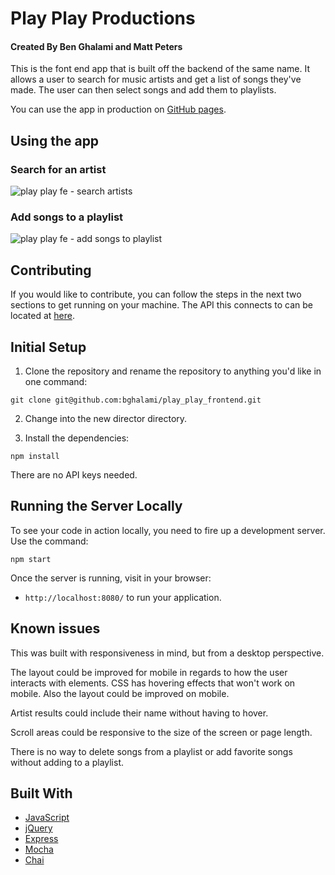 # Play Play Productions

#### Created By Ben Ghalami and Matt Peters

This is the font end app that is built off the backend of the same name.  It allows a user to search for music artists and get a list of songs they've made.  The user can then select songs and add them to playlists.

You can use the app in production on [GitHub pages](https://bghalami.github.io/play_play_frontend/).

## Using the app

### Search for an artist

![play play fe - search artists](https://user-images.githubusercontent.com/7269813/49945351-eafa4b00-fea9-11e8-917d-e7d05f460e74.gif)

### Add songs to a playlist

![play play fe - add songs to playlist](https://user-images.githubusercontent.com/7269813/49945148-65769b00-fea9-11e8-8080-4828498a5cf0.gif)

## Contributing

If you would like to contribute, you can follow the steps in the next two sections to get running on your machine.  The API this connects to can be located at [here](https://github.com/bghalami/play_play_backend).

## Initial Setup

1. Clone the repository and rename the repository to anything you'd like in one command:

  ```shell
  git clone git@github.com:bghalami/play_play_frontend.git
  ```
2. Change into the new director directory.

3. Install the dependencies:

  ```shell
  npm install
  ```
  
There are no API keys needed.

## Running the Server Locally

To see your code in action locally, you need to fire up a development server. Use the command:

```shell
npm start
```

Once the server is running, visit in your browser:

* `http://localhost:8080/` to run your application.

## Known issues

This was built with responsiveness in mind, but from a desktop perspective.

The layout could be improved for mobile in regards to how the user interacts with elements.  CSS has hovering effects that won't work on mobile.  Also the layout could be improved on mobile.

Artist results could include their name without having to hover.

Scroll areas could be responsive to the size of the screen or page length.

There is no way to delete songs from a playlist or add favorite songs without adding to a playlist.

## Built With

* [JavaScript](https://www.javascript.com/)
* [jQuery](https://jquery.com/)
* [Express](https://expressjs.com/)
* [Mocha](https://mochajs.org/)
* [Chai](https://chaijs.com/)


